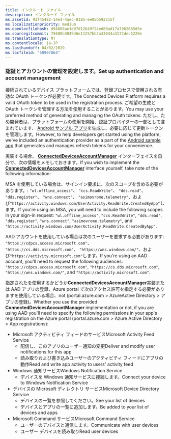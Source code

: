 ```yaml
---
title: インクルード ファイル
description: インクルード ファイル
ms.assetid: 93f45482-14e4-4aec-8185-ee05b592215f
ms.localizationpriority: medium
ms.openlocfilehash: d94808ae1e97d12649f24ed89ad17a7962665d5e
ms.sourcegitcommit: 75680b384946e11257bb2a33044a3172dec5220e
ms.translationtype: MT
ms.contentlocale: ja-JP
ms.lasthandoff: 04/02/2019
ms.locfileid: "58907864"
---
```

### <a name="set-up-authentication-and-account-management"></a><span data-ttu-id="ce85c-103">認証とアカウントの管理を設定します。</span><span class="sxs-lookup"><span data-stu-id="ce85c-103">Set up authentication and account management</span></span>

<span data-ttu-id="ce85c-104">接続されているデバイス プラットフォームでは、登録プロセスで使用される有効な OAuth トークンが必要です。</span><span class="sxs-lookup"><span data-stu-id="ce85c-104">The Connected Devices Platform requires a valid OAuth token to be used in the registration process.</span></span>  <span data-ttu-id="ce85c-105">ご希望の生成と OAuth トークンを管理する方法を使用することがあります。</span><span class="sxs-lookup"><span data-stu-id="ce85c-105">You may use your preferred method of generating and managing the OAuth tokens.</span></span>  <span data-ttu-id="ce85c-106">ただし、ため開発者は、プラットフォームの使用を開始、認証プロバイダーの一部として含まれています、 [Android サンプル アプリ](https://github.com/Microsoft/project-rome/tree/master/Android/samples)を生成し、必要に応じて更新トークンを管理します。</span><span class="sxs-lookup"><span data-stu-id="ce85c-106">However, to help developers get started using the platform, we've included an authentication provider as a part of the [Android sample app](https://github.com/Microsoft/project-rome/tree/master/Android/samples) that generates and manages refresh tokens for your convenience.</span></span>

<span data-ttu-id="ce85c-107">実装する場合、 **[ConnectedDevicesAccountManager](https://docs.microsoft.com/java/api/com.microsoft.connecteddevices.core._user_account_provider)** インターフェイスを自分で、次の情報をメモしておきます。</span><span class="sxs-lookup"><span data-stu-id="ce85c-107">If you wish to implement the **[ConnectedDevicesAccountManager](https://docs.microsoft.com/java/api/com.microsoft.connecteddevices.core._user_account_provider)** interface yourself, take note of the following information:</span></span> 

<span data-ttu-id="ce85c-108">MSA を使用している場合は、サインイン要求に、次のスコープを含める必要があります。: `"wl.offline_access"`、 `"ccs.ReadWrite"`、 `"dds.read"`、 `"dds.register"`、 `"wns.connect"`、 `"asimovrome.telemetry"`、および`"https://activity.windows.com/UserActivity.ReadWrite.CreatedByApp"`します。</span><span class="sxs-lookup"><span data-stu-id="ce85c-108">If you're using an MSA, you will need to include the following scopes in your sign-in request: `"wl.offline_access"`, `"ccs.ReadWrite"`, `"dds.read"`, `"dds.register"`, `"wns.connect"`, `"asimovrome.telemetry"`, and `"https://activity.windows.com/UserActivity.ReadWrite.CreatedByApp"`.</span></span> 

<span data-ttu-id="ce85c-109">AAD アカウントを使用している場合は次のユーザーを要求する必要があります: `"https://cdpcs.access.microsoft.com"`、 `"https://cs.dds.microsoft.com"`、 `"https://wns.windows.com/"`、および`"https://activity.microsoft.com"`します。</span><span class="sxs-lookup"><span data-stu-id="ce85c-109">If you're using an AAD account, you'll need to request the following audiences: `"https://cdpcs.access.microsoft.com"`, `"https://cs.dds.microsoft.com"`, `"https://wns.windows.com/"`, and `"https://activity.microsoft.com"`.</span></span>

<span data-ttu-id="ce85c-110">指定されたを使用するかどうか**ConnectedDevicesAccountManager**実装または AAD アプリの登録、Azure portal で次のアクセス許可を指定する必要がありますを使用している場合、not (portal.azure.com > AzureActive Directory > アプリの登録)。</span><span class="sxs-lookup"><span data-stu-id="ce85c-110">Whether you use the provided **ConnectedDevicesAccountManager** implementation or not, if you are using AAD you'll need to specify the following permissions in your app's registration on the Azure portal (portal.azure.com > Azure Active Directory > App registrations):</span></span> 
* <span data-ttu-id="ce85c-111">Microsoft アクティビティ フィードのサービス</span><span class="sxs-lookup"><span data-stu-id="ce85c-111">Microsoft Activity Feed Service</span></span> 
  * <span data-ttu-id="ce85c-112">配信し、このアプリのユーザー通知の変更</span><span class="sxs-lookup"><span data-stu-id="ce85c-112">Deliver and modify user notifications for this app</span></span>
  * <span data-ttu-id="ce85c-113">読み取りおよび書き込みユーザーのアクティビティ フィードにアプリの動作</span><span class="sxs-lookup"><span data-stu-id="ce85c-113">Read and write app activity to users' activity feed</span></span>
* <span data-ttu-id="ce85c-114">Windows 通知サービス</span><span class="sxs-lookup"><span data-stu-id="ce85c-114">Windows Notification Service</span></span>
  * <span data-ttu-id="ce85c-115">デバイスを Windows 通知サービスに接続します。</span><span class="sxs-lookup"><span data-stu-id="ce85c-115">Connect your device to Windows Notification Service</span></span> 
* <span data-ttu-id="ce85c-116">デバイスの Microsoft ディレクトリ サービス</span><span class="sxs-lookup"><span data-stu-id="ce85c-116">Microsoft Device Directory Service</span></span>
  * <span data-ttu-id="ce85c-117">デバイスの一覧を参照してください。</span><span class="sxs-lookup"><span data-stu-id="ce85c-117">See your list of devices</span></span>
  * <span data-ttu-id="ce85c-118">デバイスとアプリの一覧に追加します。</span><span class="sxs-lookup"><span data-stu-id="ce85c-118">Be added to your list of devices and apps</span></span> 
* <span data-ttu-id="ce85c-119">Microsoft Command サービス</span><span class="sxs-lookup"><span data-stu-id="ce85c-119">Microsoft Command Service</span></span>
  * <span data-ttu-id="ce85c-120">ユーザーのデバイスと通信します。</span><span class="sxs-lookup"><span data-stu-id="ce85c-120">Communicate with user devices</span></span>
  * <span data-ttu-id="ce85c-121">ユーザー デバイスを読み取り</span><span class="sxs-lookup"><span data-stu-id="ce85c-121">Read user devices</span></span>
